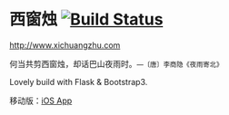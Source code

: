 西窗烛 [![Build Status](https://travis-ci.org/hustlzp/xichuangzhu.svg?branch=master)](https://travis-ci.org/hustlzp/xichuangzhu)
===

http://www.xichuangzhu.com

何当共剪西窗烛，却话巴山夜雨时。<small>—〔唐〕李商隐《夜雨寄北》</small>

Lovely build with Flask & Bootstrap3.

移动版：[iOS App](https://itunes.apple.com/cn/app/xi-chuang-zhu/id912139104)
